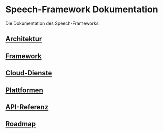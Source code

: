 # Speech-Framework Dokumentation

Die Dokumentation des Speech-Frameworks:

## [Architektur](./design/Design.md)

## [Framework](./framework/Framework.md)

## [Cloud-Dienste](./cloud/Cloud.md)

## [Plattformen](./platform/README.md)

## [API-Referenz](https://lingualogic.de/speech-framework/docs/latest/api)

## [Roadmap](./roadmap/Roadmap-2019.md)
